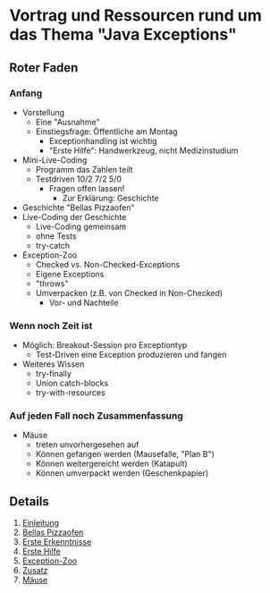 # Vortrag und Ressourcen rund um das Thema "Java Exceptions"

## Roter Faden

### Anfang

* Vorstellung
  * Eine "Ausnahme"
  * Einstiegsfrage: Öffentliche am Montag
    * Exceptionhandling ist wichtig
    * "Erste Hilfe": Handwerkzeug, nicht Medizinstudium
* Mini-Live-Coding
  * Programm das Zahlen teilt
  * Testdriven 10/2   7/2    5/0
    * Fragen offen lassen!
      * Zur Erklärung: Geschichte
* Geschichte "Bellas Pizzaofen"
* Live-Coding der Geschichte
  * Live-Coding gemeinsam
  * ohne Tests
  * try-catch
* Exception-Zoo
  * Checked vs. Non-Checked-Exceptions
  * Eigene Exceptions
  * "throws"
  * Umverpacken (z.B. von Checked in Non-Checked)
    * Vor- und Nachteile

### Wenn noch Zeit ist

* Möglich: Breakout-Session pro Exceptiontyp
  * Test-Driven eine Exception produzieren und fangen
* Weiteres Wissen
  * try-finally
  * Union catch-blocks
  * try-with-resources

### Auf jeden Fall noch Zusammenfassung

* Mäuse
  * treten unvorhergesehen auf
  * Können gefangen werden (Mausefalle, "Plan B")
  * Können weitergereicht werden (Katapult)
  * Können umverpackt werden (Geschenkpapier)

## Details

1. [Einleitung](01_Einleitung/README.md)
2. [Bellas Pizzaofen](02_Bellas_Pizzaofen/README.md)
3. [Erste Erkenntnisse](03_Erste_Erkenntnisse/README.md)
4. [Erste Hilfe](04_Erste_Hilfe/README.md)
5. [Exception-Zoo](05_Exception_Zoo/README.md)
6. [Zusatz](06_Zusatz/README.md)
7. [Mäuse](07_Mäuse/README.md)

